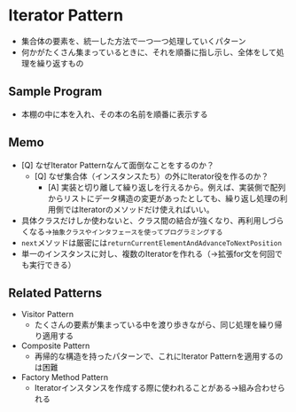 # Iterator Pattern
- 集合体の要素を、統一した方法で一つ一つ処理していくパターン
- 何かがたくさん集まっているときに、それを順番に指し示し、全体をして処理を繰り返すもの

## Sample Program
- 本棚の中に本を入れ、その本の名前を順番に表示する

## Memo
- [Q] なぜIterator Patternなんて面倒なことをするのか？
    - [Q] なぜ集合体（インスタンスたち）の外にIterator役を作るのか？
        - [A] 実装と切り離して繰り返しを行えるから。例えば、実装側で配列からリストにデータ構造の変更があったとしても、繰り返し処理の利用側ではIteratorのメソッドだけ使えればいい。
- 具体クラスだけしか使わないと、クラス間の結合が強くなり、再利用しづらくなる→`抽象クラスやインタフェースを使ってプログラミングする`
- `next`メソッドは厳密には`returnCurrentElementAndAdvanceToNextPosition`
- 単一のインスタンスに対し、複数のIteratorを作れる（→拡張for文を何回でも実行できる）

## Related Patterns
- Visitor Pattern
    - たくさんの要素が集まっている中を渡り歩きながら、同じ処理を繰り帰り適用する
- Composite Pattern
    - 再帰的な構造を持ったパターンで、これにIterator Patternを適用するのは困難
- Factory Method Pattern
    - Iteratorインスタンスを作成する際に使われることがある→組み合わせられる
